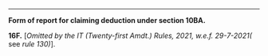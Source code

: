 ****

**Form of report for claiming deduction under section 10BA.**

**16F.** [_Omitted by the IT (Twenty-first Amdt.) Rules, 2021, w.e.f. 29-7-2021(_ see _rule 130)_].